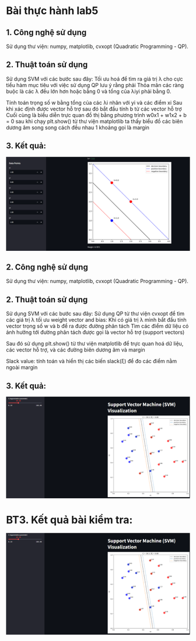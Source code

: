 # Bài thực hành lab5
## 1. Công nghệ sử dụng
Sử dụng thư viện: numpy, matplotlib, cvxopt (Quadratic Programming - QP).


## 2. Thuật toán sử dụng
Sử dụng SVM với các bước sau đây:
Tối ưu hoá để tìm ra giá trị λ cho cực tiểu hàm mục tiêu với việc sử dụng QP lưu ý rằng phải Thỏa mãn các ràng buộc là các λ đều lớn hơn hoặc bằng 0 và tổng của λiyi phải bằng 0.

Tính toán trọng số w bằng tổng của các λi nhân với yi và các điểm xi
Sau khi xác định được vector hỗ trợ sau đó bắt đầu tính b từ các vector hỗ trợ
Cuối cùng là biểu diễn trực quan đồ thị bằng phương trình w0x1 + w1x2 + b = 0 sau khi chạy plt.show() từ thư viện matplotlib ta thấy biểu đồ các biên dương âm song song cách đều nhau 1 khoảng gọi là margin

## 3. Kết quả:
<p align="center">
    <img src="https://github.com/SaikySu/Machine-Learning-VLU-241/blob/main/Lab%205/img/image.png">
</p>

## 2. Công nghệ sử dụng
Sử dụng thư viện: numpy, matplotlib, cvxopt (Quadratic Programming - QP).


## 2. Thuật toán sử dụng
Sử dụng SVM với các bước sau đây:
Sử dụng QP từ thư viện cvxopt để tìm các giá trị λ tối ưu
weight vector and bias: Khi có giá trị λ mình bắt đầu tính vector trọng số w và b để ra được đường phân tách
Tìm các điểm dữ liệu có ảnh hưởng tới đường phân tách được gọi là vector hỗ trợ (support vectors)

Sau đó sử dụng plt.show() từ thư viện matplotlib để trực quan hoá dữ liệu, các vector hỗ trợ, và các đường biên dương âm và margin

Slack value: tính toán và hiển thị các biến slack(ξ) để đo các điểm nằm ngoài margin

## 3. Kết quả:
<p align="center">
    <img src="https://github.com/SaikySu/Machine-Learning-VLU-241/blob/main/Lab%205/img/image_2.png">
</p>

# BT3. Kết quả bài kiểm tra:
<p align="center">
    <img src="https://github.com/SaikySu/Machine-Learning-VLU-241/blob/main/Lab%205/img/image_2.png">
</p>